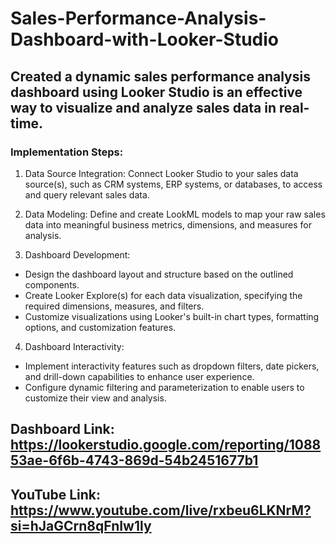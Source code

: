 # Sales-Performance-Analysis-Dashboard-with-Looker-Studio

## Created a dynamic sales performance analysis dashboard using Looker Studio is an effective way to visualize and analyze sales data in real-time.

### Implementation Steps:

1. Data Source Integration: Connect Looker Studio to your sales data source(s), such as CRM systems, ERP systems, or databases, to access and query relevant sales data.

2. Data Modeling: Define and create LookML models to map your raw sales data into meaningful business metrics, dimensions, and measures for analysis.

3. Dashboard Development:
- Design the dashboard layout and structure based on the outlined components.
- Create Looker Explore(s) for each data visualization, specifying the required dimensions, measures, and filters.
- Customize visualizations using Looker's built-in chart types, formatting options, and customization features.

4. Dashboard Interactivity:
- Implement interactivity features such as dropdown filters, date pickers, and drill-down capabilities to enhance user experience.
- Configure dynamic filtering and parameterization to enable users to customize their view and analysis.

## Dashboard Link: https://lookerstudio.google.com/reporting/108853ae-6f6b-4743-869d-54b2451677b1

## YouTube Link: https://www.youtube.com/live/rxbeu6LKNrM?si=hJaGCrn8qFnIw1ly
